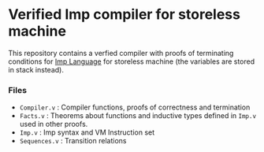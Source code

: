 # Verified Imp compiler for storeless machine

This repository contains a verfied compiler with proofs of terminating conditions for [Imp Language]() for storeless machine (the variables are stored in stack instead).

### Files

* `Compiler.v`  :   Compiler functions, proofs of correctness and termination
* `Facts.v`     :   Theorems about functions and inductive types defined in `Imp.v` used in other proofs.
* `Imp.v`     :   Imp syntax and VM Instruction set
* `Sequences.v` :   Transition relations
